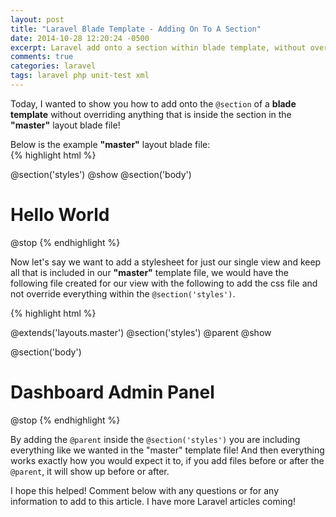 ```yaml
---
layout: post
title: "Laravel Blade Template - Adding On To A Section"
date: 2014-10-28 12:20:24 -0500
excerpt: Laravel add onto a section within blade template, without overriding
comments: true
categories: laravel
tags: laravel php unit-test xml
---
```

Today, I wanted to show you how to add onto the `@section` of a **blade template** without overriding anything that is inside the section in the **"master"** layout blade file!  

Below is the example **"master"** layout blade file:  
{% highlight html %}
<!-- app/views/layouts/master.blade.php -->

<!doctype html>
<html lang="en">
  <head>
    <meta charset="UTF-8">
    <title>Master Blade Layout File</title>
    @section('styles')
      <link rel="stylesheet" href="/assets/css/styles.css" />
    @show
  </head>
  <body>
    @section('body')
      <h1>Hello World</h1>
    @stop
  </body>
</html>
{% endhighlight %}

Now let's say we want to add a stylesheet for just our single view and keep all that is included in our **"master"** template file, we would have the following file created for our view with the following to add the css file and not override everything within the `@section('styles')`.  

{% highlight html %}
<!-- app/views/layouts/admin/dashboard.blade.php -->

@extends('layouts.master')
  @section('styles')
    @parent
    <link rel="stylesheet" href="/assets/css/dashboard-styles.css" />
  @show

  @section('body')
    <h1>Dashboard Admin Panel</h1>
  @stop
{% endhighlight %}

By adding the `@parent` inside the `@section('styles')` you are including everything like we wanted in the "master" template file! And then everything works exactly how you would expect it to, if you add files before or after the `@parent`, it will show up before or after.

I hope this helped! Comment below with any questions or for any information to add to this article. I have more Laravel articles coming!
